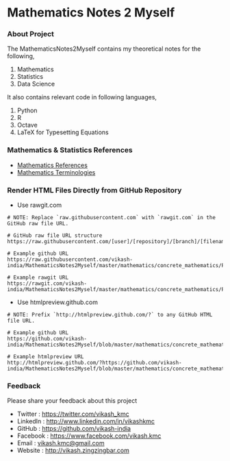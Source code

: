 # Mathematics Notes 2 Myself

### About Project
The MathematicsNotes2Myself contains my theoretical notes for the following,
1. Mathematics
2. Statistics
3. Data Science

It also contains relevant code in following languages,
1. Python
2. R
3. Octave
4. LaTeX for Typesetting Equations

### Mathematics & Statistics References
* [Mathematics References](MathematicsReferences.md)
* [Mathematics Terminologies](MathematicsTerminologies.md)

### Render HTML Files Directly from GitHub Repository
* Use rawgit.com
```
# NOTE: Replace `raw.githubusercontent.com` with `rawgit.com` in the GitHub raw file URL.

# GitHub raw file URL structure
https://raw.githubusercontent.com/[user]/[repository]/[branch]/[filename.ext]

# Example github URL
https://raw.githubusercontent.com/vikash-india/MathematicsNotes2Myself/master/mathematics/concrete_mathematics/P000_Template.html

# Example rawgit URL
https://rawgit.com/vikash-india/MathematicsNotes2Myself/master/mathematics/concrete_mathematics/P000_Template.html
```

* Use htmlpreview.github.com
```
# NOTE: Prefix `http://htmlpreview.github.com/?` to any GitHub HTML file URL.

# Example github URL
https://github.com/vikash-india/MathematicsNotes2Myself/blob/master/mathematics/concrete_mathematics/P000_Template.html

# Example htmlpreview URL
http://htmlpreview.github.com/?https://github.com/vikash-india/MathematicsNotes2Myself/blob/master/mathematics/concrete_mathematics/P000_Template.html
```

### Feedback
Please share your feedback about this project
* Twitter     : https://twitter.com/vikash_kmc 
* LinkedIn    : http://www.linkedin.com/in/vikashkmc
* GitHub      : https://github.com/vikash-india
* Facebook    : https://www.facebook.com/vikash.kmc
* Email       : vikash.kmc@gmail.com
* Website     : http://vikash.zingzingbar.com
